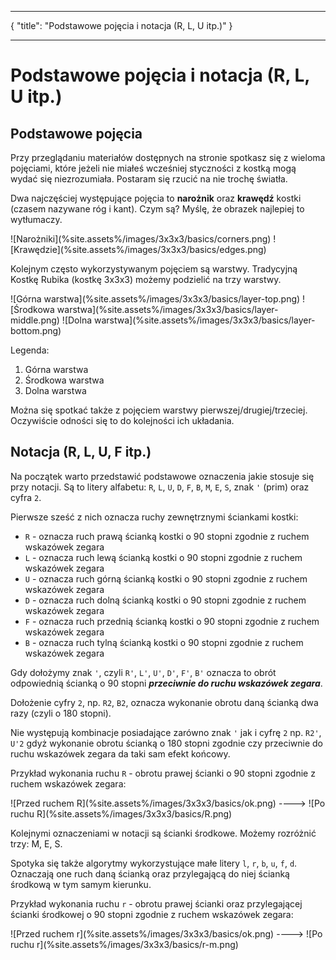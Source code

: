 ***
{
  "title": "Podstawowe pojęcia i notacja (R, L, U itp.)"
}
***
# Podstawowe pojęcia i notacja (R, L, U itp.)

## Podstawowe pojęcia

Przy przeglądaniu materiałów dostępnych na stronie spotkasz się z wieloma pojęciami, które jeżeli nie miałeś wcześniej styczności z kostką mogą wydać się niezrozumiała. Postaram się rzucić na nie trochę światła.

Dwa najczęściej występujące pojęcia to **narożnik** oraz **krawędź** kostki (czasem nazywane róg i kant). Czym są? Myślę, że obrazek najlepiej to wytłumaczy.

<p markdown="1" class="centered">
![Narożniki](%site.assets%/images/3x3x3/basics/corners.png)
![Krawędzie](%site.assets%/images/3x3x3/basics/edges.png)
</p>

Kolejnym często wykorzystywanym pojęciem są warstwy. Tradycyjną Kostkę Rubika (kostkę 3x3x3) możemy podzielić na trzy warstwy.

<p markdown="1" class="centered">
![Górna warstwa](%site.assets%/images/3x3x3/basics/layer-top.png)
![Środkowa warstwa](%site.assets%/images/3x3x3/basics/layer-middle.png)
![Dolna warstwa](%site.assets%/images/3x3x3/basics/layer-bottom.png)
</p>

Legenda:

 1. Górna warstwa
 2. Środkowa warstwa
 3. Dolna warstwa

Można się spotkać także z pojęciem warstwy pierwszej/drugiej/trzeciej. Oczywiście odności się to do kolejności ich układania.

## Notacja (R, L, U, F itp.)

Na początek warto przedstawić podstawowe oznaczenia jakie stosuje się przy notacji.
Są to litery alfabetu: `R`, `L`, `U`, `D`, `F`, `B`, `M`, `E`, `S`, znak `'` (prim) oraz cyfra `2`.

Pierwsze sześć z nich oznacza ruchy zewnętrznymi ściankami kostki:

 - `R` - oznacza ruch prawą ścianką kostki o 90 stopni zgodnie z ruchem wskazówek zegara
 - `L` - oznacza ruch lewą ścianką kostki o 90 stopni zgodnie z ruchem wskazówek zegara
 - `U` - oznacza ruch górną ścianką kostki o 90 stopni zgodnie z ruchem wskazówek zegara
 - `D` - oznacza ruch dolną ścianką kostki o 90 stopni zgodnie z ruchem wskazówek zegara
 - `F` - oznacza ruch przednią ścianką kostki o 90 stopni zgodnie z ruchem wskazówek zegara
 - `B` - oznacza ruch tylną ścianką kostki o 90 stopni zgodnie z ruchem wskazówek zegara

Gdy dołożymy znak `'`, czyli `R'`, `L'`, `U'`, `D'`, `F'`, `B'` oznacza to obrót odpowiednią ścianką o 90 stopni **_przeciwnie do ruchu wskazówek zegara_**.

Dołożenie cyfry `2`, np. `R2`, `B2`, oznacza wykonanie obrotu daną ścianką dwa razy (czyli o 180 stopni).

Nie występują kombinacje posiadające zarówno znak `'` jak i cyfrę `2` np. `R2'`, `U'2` gdyż wykonanie obrotu ścianką o 180 stopni zgodnie czy przeciwnie do ruchu wskazówek zegara da taki sam efekt końcowy.

Przykład wykonania ruchu `R` - obrotu prawej ścianki o 90 stopni zgodnie z ruchem wskazówek zegara:

<p markdown="1" class="centered">
![Przed ruchem R](%site.assets%/images/3x3x3/basics/ok.png) ----> ![Po ruchu R](%site.assets%/images/3x3x3/basics/R.png)
</p>


Kolejnymi oznaczeniami w notacji są ścianki środkowe. Możemy rozróżnić trzy: M, E, S.

Spotyka się także algorytmy wykorzystujące małe litery `l`, `r`, `b`, `u`, `f`, `d`. Oznaczają one ruch daną ścianką oraz przylegającą do niej ścianką środkową w tym samym kierunku.

Przykład wykonania ruchu `r` - obrotu prawej ścianki oraz przylegającej ścianki środkowej o 90 stopni zgodnie z ruchem wskazówek zegara:

<p markdown="1" class="centered">
![Przed ruchem r](%site.assets%/images/3x3x3/basics/ok.png) ----> ![Po ruchu r](%site.assets%/images/3x3x3/basics/r-m.png)
</p>
